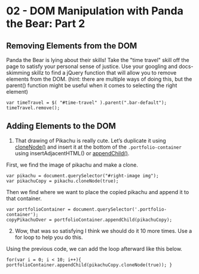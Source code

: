 # 02 - DOM Manipulation with Panda the Bear: Part 2

## Removing Elements from the DOM

Panda the Bear is lying about their skills! Take the "time travel" skill off the page to satisfy your personal sense of justice. Use your googling and docs-skimming skillz to find a jQuery function that will allow you to remove elements from the DOM. (hint: there are multiple ways of doing this, but the parent() function might be useful when it comes to selecting the right element)

```
var timeTravel = $( "#time-travel" ).parent(".bar-default");
timeTravel.remove();
```

## Adding Elements to the DOM

1. That drawing of Pikachu is really cute. Let’s duplicate it using [cloneNode()](https://developer.mozilla.org/en-US/docs/Web/API/Node/cloneNode) and insert it at the bottom of the ```.portfolio-container``` using insertAdjacentHTML() or [appendChild()](https://developer.mozilla.org/en-US/docs/Web/API/Node/appendChild).

First, we find the image of pikachu and make a clone.
```
var pikachu = document.querySelector("#right-image img");
var pikachuCopy = pikachu.cloneNode(true);
```

Then we find where we want to place the copied pikachu and append it to that container.
```
var portfolioContainer = document.querySelector('.portfolio-container');
copyPikachuOver = portfolioContainer.appendChild(pikachuCopy);
```

2. Wow, that was so satisfying I think we should do it 10 more times. Use a for loop to help you do this.

Using the previous code, we can add the loop afterward like this below.

```
for(var i = 0; i < 10; i++){ portfolioContainer.appendChild(pikachuCopy.cloneNode(true)); }
```

